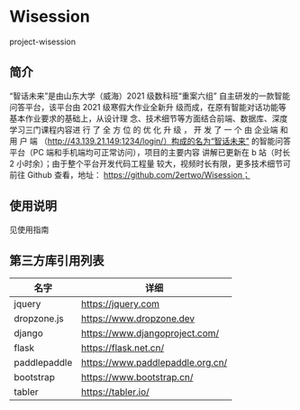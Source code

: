 # Wisession
project-wisession
## 简介
“智话未来”是由山东大学（威海）2021 级数科班“重案六组”
自主研发的一款智能问答平台，该平台由 2021 级寒假大作业全新升
级而成，在原有智能对话功能等基本作业要求的基础上，从设计理
念、技术细节等方面结合前端、数据库、深度学习三门课程内容进
行 了 全 方 位 的 优 化 升 级 ， 开 发 了 一 个 由 企业端 和 用 户 端
（http://43.139.21.149:1234/login/）构成的名为“智话未来”
的智能问答平台（PC 端和手机端均可正常访问），项目的主要内容
讲解已更新在 b 站（时长 2 小时余）；由于整个平台开发代码工程量
较大，视频时长有限，更多技术细节可前往 Github 查看，地址：
https://github.com/2ertwo/Wisession；
## 使用说明
见使用指南
## 第三方库引用列表
| 名字      | 详细 |
| ----------- | ----------- |
| jquery      | https://jquery.com       |
| dropzone.js   | https://www.dropzone.dev        |
| django   | https://www.djangoproject.com/ |
| flask   | https://flask.net.cn/ |
| paddlepaddle   | https://www.paddlepaddle.org.cn/ |
| bootstrap   | https://www.bootstrap.cn/        |
| tabler   | https://tabler.io/        |

